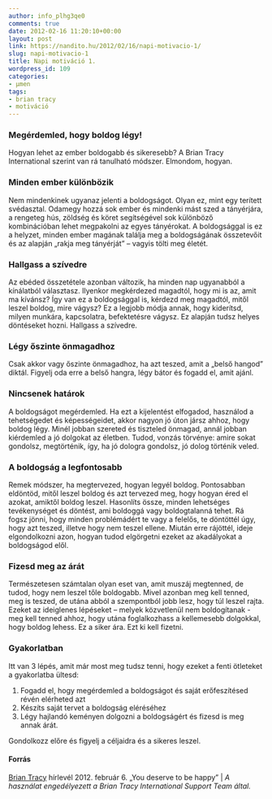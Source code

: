 ```yaml
---
author: info_plhg3qe0
comments: true
date: 2012-02-16 11:20:10+00:00
layout: post
link: https://nandito.hu/2012/02/16/napi-motivacio-1/
slug: napi-motivacio-1
title: Napi motiváció 1.
wordpress_id: 109
categories:
- μmen
tags:
- brian tracy
- motiváció
---
```


### Megérdemled, hogy boldog légy!

Hogyan lehet az ember boldogabb és sikeresebb? A Brian Tracy International szerint van rá tanulható módszer. Elmondom, hogyan.

### Minden ember különbözik

Nem mindenkinek ugyanaz jelenti a boldogságot. Olyan ez, mint egy terített svédasztal. Odamegy hozzá sok ember és mindenki mást szed a tányérjára, a rengeteg hús, zöldség és köret segítségével sok különböző kombinációban lehet megpakolni az egyes tányérokat. A boldogsággal is ez a helyzet, minden ember magának találja meg a boldogságának összetevőit és az alapján „rakja meg tányérját” – vagyis tölti meg életét.

### Hallgass a szívedre

Az ebéded összetétele azonban változik, ha minden nap ugyanabból a kínálatból választasz. Ilyenkor megkérdezed magadtól, hogy mi is az, amit ma kívánsz? Így van ez a boldogsággal is, kérdezd meg magadtól, mitől leszel boldog, mire vágysz? Ez a legjobb módja annak, hogy kiderítsd, milyen munkára, kapcsolatra, befektetésre vágysz. Ez alapján tudsz helyes döntéseket hozni. Hallgass a szívedre.

### Légy őszinte önmagadhoz

Csak akkor vagy őszinte önmagadhoz, ha azt teszed, amit a „belső hangod” diktál. Figyelj oda erre a belső hangra, légy bátor és fogadd el, amit ajánl.

### Nincsenek határok

A boldogságot megérdemled. Ha ezt a kijelentést elfogadod, használod a tehetségedet és képességeidet, akkor nagyon jó úton jársz ahhoz, hogy boldog légy. Minél jobban szereted és tiszteled önmagad, annál jobban kiérdemled a jó dolgokat az életben. Tudod, vonzás törvénye: amire sokat gondolsz, megtörténik, így, ha jó dologra gondolsz, jó dolog történik veled.

### A boldogság a legfontosabb

Remek módszer, ha megtervezed, hogyan legyél boldog. Pontosabban eldöntöd, mitől leszel boldog és azt tervezed meg, hogy hogyan éred el azokat, amiktől boldog leszel. Hasonlíts össze, minden lehetséges tevékenységet és döntést, ami boldoggá vagy boldogtalanná tehet. Rá fogsz jönni, hogy minden problémádért te vagy a felelős, te döntöttél úgy, hogy azt teszed, illetve hogy nem teszel ellene. Miután erre rájöttél, ideje elgondolkozni azon, hogyan tudod elgörgetni ezeket az akadályokat a boldogságod elől.

### Fizesd meg az árát

Természetesen számtalan olyan eset van, amit muszáj megtenned, de tudod, hogy nem leszel tőle boldogabb. Mivel azonban meg kell tenned, meg is teszed, de utána abból a szempontból jobb lesz, hogy túl leszel rajta. Ezeket az ideiglenes lépéseket – melyek közvetlenül nem boldogítanak - meg kell tenned ahhoz, hogy utána foglalkozhass a kellemesebb dolgokkal, hogy boldog lehess. Ez a siker ára. Ezt ki kell fizetni.

### Gyakorlatban

Itt van 3 lépés, amit már most meg tudsz tenni, hogy ezeket a fenti ötleteket a gyakorlatba ültesd:

1. Fogadd el, hogy megérdemled a boldogságot és saját erőfeszítésed révén elérheted azt
1. Készíts saját tervet a boldogság eléréséhez
1. Légy hajlandó keményen dolgozni a boldogságért és fizesd is meg annak árát.

Gondolkozz előre és figyelj a céljaidra és a sikeres leszel.

#### Forrás

[Brian Tracy](http://www.briantracy.com/) hírlevél 2012. február 6. „You deserve to be happy” | _A használat engedélyezett a Brian Tracy International Support Team által._
